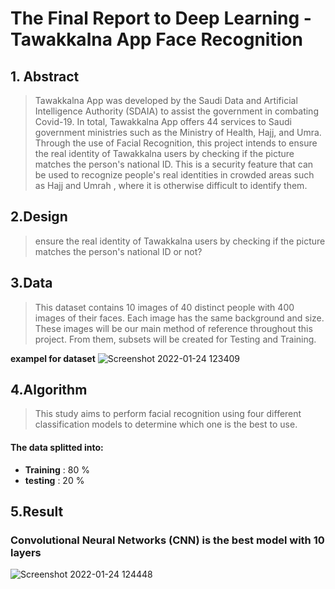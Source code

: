 # The Final Report to Deep Learning - Tawakkalna App Face Recognition 


## 1. Abstract

> Tawakkalna App was developed by the Saudi Data and Artificial Intelligence Authority (SDAIA) to assist the government in combating Covid-19. In total, Tawakkalna App offers 44 services to Saudi government ministries such as the Ministry of Health, Hajj, and Umra. 
Through the use of Facial Recognition, this project intends to ensure the real identity of Tawakkalna users by checking if the picture matches the person's national ID. This is a security feature that can be used to recognize people's real identities in crowded areas such as Hajj and Umrah , where it is otherwise difficult to identify them.



## 2.Design

> ensure the real identity of Tawakkalna users by checking if the picture matches the person's national ID or not?
> 
## 3.Data

> This dataset contains 10 images of 40 distinct people with 400 images of their faces. Each image has the same background and size. These images will be our main method of reference throughout this project. From them, subsets will be created for Testing and Training.
>
**exampel for dataset**
![Screenshot 2022-01-24 123409](https://user-images.githubusercontent.com/93244403/150757509-94d4c365-4b25-4852-91d4-28f6ad576f9d.png)


## 4.Algorithm
> This study aims to perform facial recognition using four different classification models to determine which one is the best to use.
#### The data splitted into:
- **Training** : 80 % 
- **testing** : 20 % 
 

## 5.Result
### Convolutional Neural Networks (CNN) is the best model with 10 layers
![Screenshot 2022-01-24 124448](https://user-images.githubusercontent.com/93244403/150759291-fc7409f2-5418-4346-b3fa-1c17292bdf4d.png)


